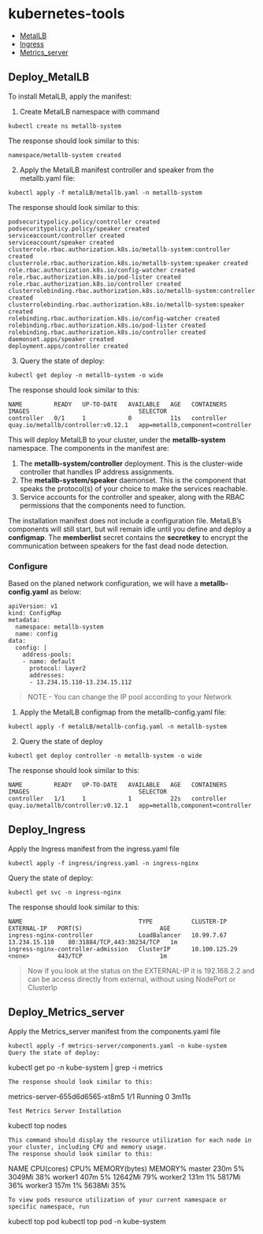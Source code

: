 # kubernetes-tools

- [MetalLB](#Deploy_MetalLB)
- [Ingress](#Deploy_Ingress)
- [Metrics_server](#Deploy_Metrics_server)
   
## Deploy_MetalLB
To install MetalLB, apply the manifest:
1. Create MetalLB namespace with command
```
kubectl create ns metallb-system
```
The response should look similar to this:
```
namespace/metallb-system created
```

2. Apply the MetalLB manifest controller and speaker from the metallb.yaml file:
```
kubectl apply -f metalLB/metallb.yaml -n metallb-system
```
The response should look similar to this:
```
podsecuritypolicy.policy/controller created
podsecuritypolicy.policy/speaker created
serviceaccount/controller created
serviceaccount/speaker created
clusterrole.rbac.authorization.k8s.io/metallb-system:controller created
clusterrole.rbac.authorization.k8s.io/metallb-system:speaker created
role.rbac.authorization.k8s.io/config-watcher created
role.rbac.authorization.k8s.io/pod-lister created
role.rbac.authorization.k8s.io/controller created
clusterrolebinding.rbac.authorization.k8s.io/metallb-system:controller created
clusterrolebinding.rbac.authorization.k8s.io/metallb-system:speaker created
rolebinding.rbac.authorization.k8s.io/config-watcher created
rolebinding.rbac.authorization.k8s.io/pod-lister created
rolebinding.rbac.authorization.k8s.io/controller created
daemonset.apps/speaker created
deployment.apps/controller created
```
3. Query the state of deploy:
```
kubectl get deploy -n metallb-system -o wide
```
The response should look similar to this:
```
NAME         READY   UP-TO-DATE   AVAILABLE   AGE   CONTAINERS   IMAGES                               SELECTOR
controller   0/1     1            0           11s   controller   quay.io/metallb/controller:v0.12.1   app=metallb,component=controller
```

This will deploy MetalLB to your cluster, under the **metallb-system** namespace. The components in the manifest are:

1. The **metallb-system/controller** deployment. This is the cluster-wide controller that handles IP address assignments.
2. The **metallb-system/speaker** daemonset. This is the component that speaks the protocol(s) of your choice to make the services reachable.
3. Service accounts for the controller and speaker, along with the RBAC permissions that the components need to function.

The installation manifest does not include a configuration file. MetalLB’s components will still start, but will remain idle until you define and deploy a **configmap**. The **memberlist** secret contains the **secretkey** to encrypt the communication between speakers for the fast dead node detection.

### Configure
Based on the planed network configuration, we will have a **metallb-config.yaml** as below:
```
apiVersion: v1
kind: ConfigMap
metadata:
  namespace: metallb-system
  name: config
data:
  config: |
    address-pools:
    - name: default
      protocol: layer2
      addresses:
      - 13.234.15.110-13.234.15.112
```

> NOTE - You can change the IP pool according to your Network

1. Apply the MetalLB configmap from the metallb-config.yaml file:
```
kubectl apply -f metalLB/metallb-config.yaml -n metallb-system
```

2. Query the state of deploy
```
kubectl get deploy controller -n metallb-system -o wide
```
The response should look similar to this:
```
NAME         READY   UP-TO-DATE   AVAILABLE   AGE   CONTAINERS   IMAGES                               SELECTOR
controller   1/1     1            1           22s   controller   quay.io/metallb/controller:v0.12.1   app=metallb,component=controller
```

## Deploy_Ingress
Apply the Ingress manifest from the ingress.yaml file
```
kubectl apply -f ingress/ingress.yaml -n ingress-nginx
```

Query the state of deploy:
```
kubectl get svc -n ingress-nginx
```

The response should look similar to this:
```
NAME                                 TYPE           CLUSTER-IP      EXTERNAL-IP   PORT(S)                      AGE
ingress-nginx-controller             LoadBalancer   10.99.7.67      13.234.15.110    80:31884/TCP,443:30234/TCP   1m
ingress-nginx-controller-admission   ClusterIP      10.100.125.29   <none>        443/TCP                      1m
```
> Now if you look at the status on the EXTERNAL-IP it is 192.168.2.2 and can be access directly from external, without using NodePort or ClusterIp

## Deploy_Metrics_server
Apply the Metrics_server manifest from the components.yaml file
```
kubectl apply -f metrics-server/components.yaml -n kube-system
Query the state of deploy:
```
kubectl get po -n kube-system | grep -i metrics
```
The response should look similar to this:
```
metrics-server-655d6d6565-xt8m5           1/1     Running   0             3m11s
```
Test Metrics Server Installation
```
kubectl top nodes
```
This command should display the resource utilization for each node in your cluster, including CPU and memory usage.
The response should look similar to this:
```
NAME      CPU(cores)   CPU%   MEMORY(bytes)   MEMORY%
master    230m         5%     3049Mi          38%
worker1   407m         5%     12642Mi         79%
worker2   131m         1%     5817Mi          36%
worker3   157m         1%     5638Mi          35%
```
To view pods resource utilization of your current namespace or specific namespace, run
```
kubectl top pod
kubectl top pod -n kube-system
```
